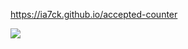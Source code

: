 https://ia7ck.github.io/accepted-counter

![](https://user-images.githubusercontent.com/23146842/53560705-5641e800-3b90-11e9-9956-67e82b02167a.png)
